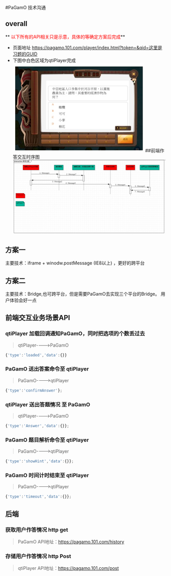 #PaGamO 技术沟通

## overall
** <font color="#FF0000">以下所有的API相关只是示意，具体的等确定方案后完成</font>**

+ 页面地址 https://pagamo.101.com/player/index.html?token=&qid=这里是习题的GUID
+ 下图中白色区域为qtiPlayer完成
![alt text](images/1.jpg '')
##前端作答交互时序图
![alt text](images/2.jpg '')

## 方案一 
主要技术：iframe + winodw.postMessage  (IE8以上) ，更好的跨平台

## 方案二
主要技术：Bridge,也可跨平台，但是需要PaGamO去实现三个平台的Bridge。 用户体验会好一点

## 前端交互业务场景API
### qtiPlayer 加载回调通知PaGamO，同时把选项的个数丢过去
> qtiPlayer---->PaGamO
````javascript
{'type':'loaded','data':{}}
````
### PaGamO 送出答案命令至 qtiPlayer 
> PaGamO---->qtiPlayer
````javascript
{'type':'confirmAnswer'};
````
### qtiPlayer 送出答题情况 至 PaGamO 
> qtiPlayer---->PaGamO
````javascript
{'type':'Answer','data':{}};
````
### PaGamO 题目解析命令至 qtiPlayer 
> PaGamO---->qtiPlayer
````javascript
{'type':'showHint','data':{}};
````
### PaGamO 时间计时结束至 qtiPlayer 
> PaGamO---->qtiPlayer
````javascript
{'type':'timeout','data':{}};
````
## 后端
### 获取用户作答情况 http get 
> PaGamO  API地址：https://pagamo.101.com/history
### 存储用户作答情况 http Post
> qtiPlayer API地址：https://pagamo.101.com/post


